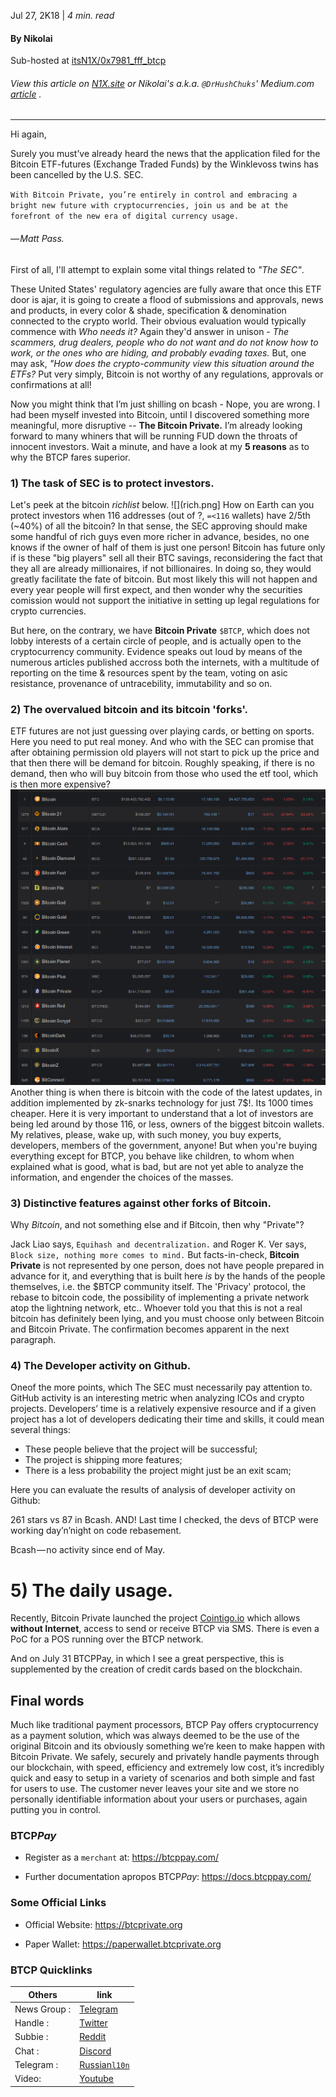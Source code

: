 Jul 27, 2K18 | *4 min. read*

#### By Nikolai

Sub-hosted at [itsN1X/0x7981_fff_btcp](https://itsN1X.github.io/0x7981_fff_btcp)

###### View this article on [N1X.site](https://n1x.site/0x7981_fff_btcp/) or Nikolai's a.k.a. `@DrHushChuks`' Medium.com [article](https://medium.com/@DrHushchak/hi-for-sure-youve-already-heard-the-news-that-the-application-for-the-etf-futures-bitcoin-have-e910943b31b) .

----

Hi again,


Surely you must’ve already heard the news that the application filed for the Bitcoin ETF-futures (Exchange Traded Funds) by the Winklevoss twins has been cancelled by the U.S. SEC.  

`
With Bitcoin Private, you’re entirely in control and embracing a bright new future with cryptocurrencies, join us and be at the forefront of the new era of digital currency usage.
`
###### — Matt Pass.


First of all, I'll attempt to explain some vital things related to *"The SEC"*.

These United States' regulatory agencies are fully aware that once this ETF door is ajar, it is going to create a flood of submissions and approvals, news and products, in every color & shade, specification & denomination connected to the crypto world. Their obvious evaluation would typically commence with *Who needs it?* Again they'd answer in unison - *The scammers, drug dealers, people who do not want and do not know how to work, or the ones who are hiding, and probably evading taxes.* But, one may ask, *"How does the crypto-community view this situation around the ETFs?* Put very simply, Bitcoin is not worthy of any regulations, approvals or confirmations at all! 

Now you might think that I’m just shilling on bcash - Nope, you are wrong.
I had been myself invested into Bitcoin, until I discovered something more meaningful, more disruptive -- **The Bitcoin Private.**
I’m already looking forward to many whiners that will be running FUD down the throats of innocent investors. Wait a minute, and have a look at my **5 reasons** as to why the BTCP fares superior.

### 1) The task of SEC is to protect investors.

Let's peek at the bitcoin *richlist* below.
![](rich.png]
How on Earth can you protect investors when 116 addresses (out of ?, `=<116` wallets) have 2/5th (~40%) of all the bitcoin? In that sense, the SEC approving should make some handful of rich guys even more richer in advance, besides, no one knows if the owner of half of them is just one person! Bitcoin has future only if is these "big players" sell all their BTC savings, reconsidering the fact that they all are already millionaires, if not billionaires. In doing so, they would greatly facilitate the fate of bitcoin. But most likely this will not happen and every year people will first expect, and then wonder why the securities comission would not support the initiative in setting up legal regulations for crypto currencies.

But here, on the contrary, we have **Bitcoin Private** `$BTCP`, which does not lobby interests of a certain circle of people, and is actually open to the cryptocurrency community. Evidence speaks out loud by means of the numerous articles published accross both the internets, with a multitude of reporting on the time & resources spent by the team, voting on asic resistance, provenance of untracebility, immutability and so on.

### 2) The overvalued bitcoin and its bitcoin 'forks'.

ETF futures are not just guessing over playing cards, or betting on sports. Here you need to put real money. And who with the SEC can promise that after obtaining permission old players will not start to pick up the price and that then there will be demand for bitcoin. Roughly speaking, if there is no demand, then who will buy bitcoin from those who used the etf tool, which is then more expensive?
![](fork.png)
Another thing is when there is bitcoin with the code of the latest updates, in addition implemented by zk-snarks technology for just 7$!. Its 1000 times cheaper. Here it is very important to understand that a lot of investors are being led around by those 116, or less, owners of the biggest bitcoin wallets. My relatives, please, wake up, with such money, you buy experts, developers, members of the government, anyone! But when you're buying everything except for BTCP, you behave like children, to whom when explained what is good, what is bad, but are not yet able to analyze the information, and engender the choices of the masses.

### 3) Distinctive features against other forks of Bitcoin.

Why *Bitcoin*, and not something else and if Bitcoin, then why "Private"?

Jack Liao says, `Equihash and decentralization.` and Roger K. Ver says, `Block size, nothing more comes to mind.` But facts-in-check, **Bitcoin Private** is not represented by one person, does not have people prepared in advance for it, and everything that is built here *is* by the hands of the people themselves, i.e. the $BTCP community itself.
The 'Privacy' protocol, the rebase to bitcoin code, the possibility of implementing a private network atop the lightning network, etc.. Whoever told you that this is not a real bitcoin has definitely been lying, and you must choose only between Bitcoin and Bitcoin Private. The confirmation becomes apparent in the next paragraph.

### 4) The Developer activity on Github.

Oneof the more points, which The SEC must necessarily pay attention to. GitHub activity is an interesting metric when analyzing ICOs and crypto projects. Developers’ time is a relatively expensive resource and if a given project has a lot of developers dedicating their time and skills, it could mean several things:

* These people believe that the project will be successful;
* The project is shipping more features;
* There is a less probability the project might just be an exit scam;

Here you can evaluate the results of analysis of developer activity on Github:

261 stars vs 87 in Bcash. AND! Last time I checked, the devs of BTCP were working day’n’night on code rebasement.

Bcash — no activity since end of May.

# 5) The daily usage.

Recently, Bitcoin Private launched the project [Cointigo.io](https://Cointigo.io) which allows **without Internet**, access to send or receive BTCP via SMS. There is even a PoC for a POS running over the BTCP network.

And on July 31 BTCPPay, in which I see a great perspective, this is supplemented by the creation of credit cards based on the blockchain.

## Final words

Much like traditional payment processors, BTCP Pay offers cryptocurrency as a payment solution, which was always deemed to be the use of the original Bitcoin and its obviously something we’re keen to make happen with Bitcoin Private. We safely, securely and privately handle payments through our blockchain, with speed, efficiency and extremely low cost, it’s incredibly quick and easy to setup in a variety of scenarios and both simple and fast for users to use. The customer never leaves your site and we store no personally identifiable information about your users or purchases, again putting you in control.


### BTCP*Pay*

* Register as a `merchant` at: 
<https://btcppay.com/>


* Further documentation apropos BTCP*Pay*:
<https://docs.btcppay.com/>

### Some Official Links

* Official Website:
<https://btcprivate.org>

* Paper Wallet:
<https://paperwallet.btcprivate.org>

### BTCP Quicklinks

Others | link
---- | ----
News Group : | [Telegram](https://t.me/bitcoinprivatenews)
Handle : | [Twitter](https://twitter.com/bitcoinprivate)
Subbie : | [Reddit](https://reddit.com/r/BTC_Private)
Chat : | [Discord](https://discord.gg/CVXyGQj)
Telegram : | [Russian`l10n`](https://t.me/bitcoinprivaterussia)
Video: | [Youtube](https://www.youtube.com/watch?v=-85GAhCK5Dg)
